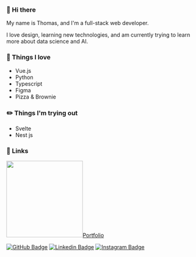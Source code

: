 ### 👋 Hi there 
My name is Thomas, and I'm a full-stack web developer.

I love design, learning new technologies, and am currently trying to learn more about data science and AI.

### :tada: Things I love 

- Vue.js
- Python
- Typescript
- Figma
- Pizza & Brownie

### :pencil2: Things I'm trying out 

- Svelte
- Nest js

### :link: Links 

<a href="http://www.glyde.com.br" ><img src="http://www.glyde.com.br/images/Logo w font.png" width=200 />Portfolio</a>

[![GitHub Badge](https://img.shields.io/github/followers/TGlide?label=follow&style=social)](https://github.com/TGlide)
[![Linkedin Badge](https://img.shields.io/badge/-LinkedIn-blue?style=flat-square&logo=Linkedin&logoColor=white&link=https://www.linkedin.com/in/thomas-gl)](https://www.linkedin.com/in/thomas-gl)
[![Instagram Badge](https://img.shields.io/badge/-Instagram-purple?style=flat-square&logo=Instagram&logoColor=white&link=https://www.instagram.com/thomglopes)](https://www.instagram.com/thomglopes)
